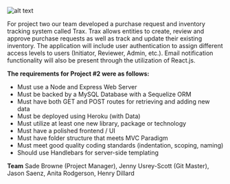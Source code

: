 ![alt text](https://github.com/Sylvrleef/project-2_team-1/blob/master/public/img/TRAX_Logo.png "Logo Title")

For project two our team developed a purchase request and inventory tracking system called Trax. Trax allows entities to create, review and approve purchase requests as well as track and update their existing inventory. The application will include user authentication to assign different access levels to users (Initiator, Reviewer, Admin, etc.). Email notification functionality will also be present through the utilization of React.js.

**The requirements for Project #2 were as follows:**

  * Must use a Node and Express Web Server
  * Must be backed by a MySQL Database with a Sequelize ORM  
  * Must have both GET and POST routes for retrieving and adding new data
  * Must be deployed using Heroku (with Data)
  * Must utilize at least one new library, package or technology
  * Must have a polished frontend / UI
  * Must have folder structure that meets MVC Paradigm
  * Must meet good quality coding standards (indentation, scoping, naming)
  * Should use Handlebars for server-side templating

**Team**
Sade Browne (Project Manager), Jenny Usrey-Scott (Git Master), Jason Saenz, Anita Rodgerson, Henry Dillard